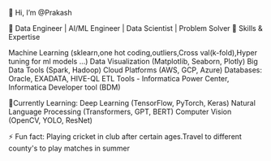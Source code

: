👋 Hi, I’m @Prakash

🚀 Data Engineer | AI/ML Engineer | Data Scientist | Problem Solver
🧠 Skills & Expertise

Machine Learning (sklearn,one hot coding,outliers,Cross val(k-fold),Hyper tuning for ml models ...)
Data Visualization (Matplotlib, Seaborn, Plotly)
Big Data Tools (Spark, Hadoop)
Cloud Platforms (AWS, GCP, Azure)
Databases: Oracle, EXADATA, HIVE-QL
ETL Tools - Informatica Power Center, Informatica Developer tool (BDM)

🌱Currently Learning:
Deep Learning (TensorFlow, PyTorch, Keras)
Natural Language Processing (Transformers, GPT, BERT)
Computer Vision (OpenCV, YOLO, ResNet)


⚡ Fun fact: Playing cricket in club after certain ages.Travel to different county's to play matches in summer
